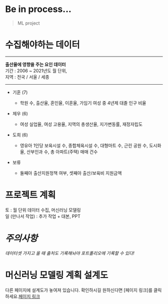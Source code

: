 # Be in process...
> ML project

# 수집해야하는 데이터
___
**출산율에 영향을 주는 요인 데이터**  
기간 : 2006 ~ 2021년도 월 단위,  
지역 : 전국 / 서울 / 세종   
___ 
- 기훈 (7)  
    - 학원 수, 출산율, 혼인율, 이혼율, 가임기 여성 중 4년제 대졸 인구 비율  

- 제우 (6)  
    - 여성 실업율, 여성 고용율, 지역의 총생산율, 지가변동률, 재정자립도  

- 도희 (6)  
    - 영유아 1인당 보육시설 수, 종합체육시설 수, 대형마트 수, 근린 공원 수, 도시화율, 산부인과 수, 총 아파트(주택) 매매 건수
- 보류
    - 둘째아 출산지원정책 여부, 셋째아 출산/보육비 지원금액
# 프로젝트 계획
토 : 월 단위 데이터 수집, 머신러닝 모델링  
일 (만나서 작업) : 추가 작업 + 대본, PPT   

# *주의사항*
*데이터셋 가지고 올 때 출처도 기록해놔야 포트폴리오에 기록할 수 있다!*

# 머신러닝 모델링 계획 설계도
다른 페이지에 설계도가 놓여져 있습니다. 확인하시길 원하신다면 [페이지 링크]를 클릭하세요.[페이지 링크](https://github.com/jewoodev/To_raise_a_child_well/blob/main/data/dohee/project_process.md)